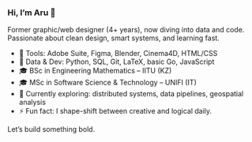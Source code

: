 ### Hi, I’m Aru 👋

Former graphic/web designer (4+ years), now diving into data and code.  
Passionate about clean design, smart systems, and learning fast.

- 🧠 Tools: Adobe Suite, Figma, Blender, Cinema4D, HTML/CSS  
- 🧪 Data & Dev: Python, SQL, Git, LaTeX, basic Go, JavaScript  
- 🎓 BSc in Engineering Mathematics – IITU (KZ)  
- 🎓 MSc in Software Science & Technology – UNIFI (IT)  
- 🌱 Currently exploring: distributed systems, data pipelines, geospatial analysis  
- ⚡ Fun fact: I shape-shift between creative and logical daily.

Let’s build something bold.

